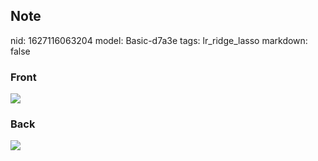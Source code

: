 ## Note
nid: 1627116063204
model: Basic-d7a3e
tags: lr_ridge_lasso
markdown: false

### Front
<img src="paste-5d07bd60fd43ee3bc82ddbb776da37cd81e671d2.jpg">

### Back
<img src="paste-4918dc10fb3bbd628a6f2117a60f69cc975e30d5.jpg">
